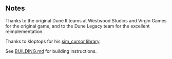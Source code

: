 ## Notes

Thanks to the original Dune II teams at Westwood Studios and Virgin Games for the original game, and to the Dune Legacy team for the excellent reimplementation.

Thanks to kloptops for his [sim_cursor library](https://github.com/kloptops/SDL_sim_cursor).

See [BUILDING.md](https://github.com/PortsMaster/PortMaster-New/blob/main/ports/dunelegacy/dunelegacy/BUILDING.md) for building instructions.
